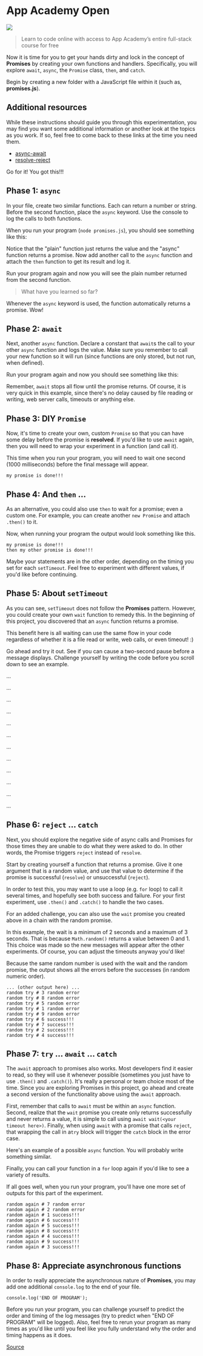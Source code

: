 # App Academy Open

![](pdf.png)

> Learn to code online with access to App Academy’s entire full-stack course for free

Now it is time for you to get your hands dirty and lock in the concept of **Promises** by creating your own functions and handlers. Specifically, you will explore `await`, `async`, the `Promise` class, `then`, and `catch`.

Begin by creating a new folder with a JavaScript file within it (such as, **promises.js**).

## Additional resources

While these instructions should guide you through this experimentation, you may find you want some additional information or another look at the topics as you work. If so, feel free to come back to these links at the time you need them.

- [async-await](https://javascript.info/async-await)
- [resolve-reject](https://javascript.info/promise-api#promise-resolve-reject)

Go for it! You got this!!!

## Phase 1: `async`

In your file, create two similar functions. Each can return a number or string. Before the second function, place the `async` keyword. Use the console to log the calls to both functions.

When you run your program (`node promises.js`), you should see something like this:

Notice that the "plain" function just returns the value and the "async" function returns a promise. Now add another call to the `async` function and attach the `then` function to get its result and log it.

Run your program again and now you will see the plain number returned from the second function.

> What have you learned so far?

Whenever the `async` keyword is used, the function automatically returns a promise. Wow!

## Phase 2: `await`

Next, another `async` function. Declare a constant that `await`s the call to your other `async` function and logs the value. Make sure you remember to call your new function so it will run (since functions are only stored, but not run, when defined).

Run your program again and now you should see something like this:

Remember, `await` stops all flow until the promise returns. Of course, it is very quick in this example, since there's no delay caused by file reading or writing, web server calls, timeouts or anything else.

## Phase 3: DIY `Promise`

Now, it's time to create your own, custom `Promise` so that you can have some delay before the promise is **resolved**. If you'd like to use `await` again, then you will need to wrap your experiment in a function (and call it).

This time when you run your program, you will need to wait one second (1000 milliseconds) before the final message will appear.

    my promise is done!!!

## Phase 4: And `then` ...

As an alternative, you could also use `then` to wait for a promise; even a custom one. For example, you can create another `new Promise` and attach `.then()` to it.

Now, when running your program the output would look something like this.

    my promise is done!!!
    then my other promise is done!!!

Maybe your statements are in the other order, depending on the timing you set for each `setTimeout`. Feel free to experiment with different values, if you'd like before continuing.

## Phase 5: About `setTimeout`

As you can see, `setTimeout` does not follow the **Promises** pattern. However, you could create your own `wait` function to remedy this. In the beginning of this project, you discovered that an `async` function returns a promise.

This benefit here is all waiting can use the same flow in your code regardless of whether it is a file read or write, web calls, or even timeout! :)

Go ahead and try it out. See if you can cause a two-second pause before a message displays. Challenge yourself by writing the code before you scroll down to see an example.

...

...

...

...

...

...

...

...

...

...

...

...

## Phase 6: `reject` ... `catch`

Next, you should explore the negative side of async calls and Promises for those times they are unable to do what they were asked to do. In other words, the Promise triggers `reject` instead of `resolve`.

Start by creating yourself a function that returns a promise. Give it one argument that is a random value, and use that value to determine if the promise is successful (`resolve`) or unsuccessful (`reject`).

In order to test this, you may want to use a loop (e.g. `for` loop) to call it several times, and hopefully see both success and failure. For your first experiment, use `.then()` and `.catch()` to handle the two cases.

For an added challenge, you can also use the `wait` promise you created above in a chain with the random promise.

In this example, the wait is a minimum of 2 seconds and a maximum of 3 seconds. That is because `Math.random()` returns a value between 0 and 1. This choice was made so the new messages will appear after the other experiments. Of course, you can adjust the timeouts anyway you'd like!

Because the same random number is used with the wait and the random promise, the output shows all the errors before the successes (in random numeric order).

    ... (other output here) ...
    random try # 3 random error
    random try # 8 random error
    random try # 5 random error
    random try # 1 random error
    random try # 9 random error
    random try # 6 success!!!
    random try # 7 success!!!
    random try # 2 success!!!
    random try # 4 success!!!

## Phase 7: `try` ... `await` ... `catch`

The `await` approach to promises also works. Most developers find it easier to read, so they will use it whenever possible (sometimes you just have to use `.then()` and `.catch()`). It's really a personal or team choice most of the time. Since you are exploring Promises in this project, go ahead and create a second version of the functionality above using the `await` approach.

First, remember that calls to `await` must be within an `async` function. Second, realize that the `wait` promise you create only returns successfully and never returns a value, it is simple to call using `await wait(<your timeout here>)`. Finally, when using `await` with a promise that calls `reject`, that wrapping the call in a`try` block will trigger the `catch` block in the error case.

Here's an example of a possible `async` function. You will probably write something similar.

Finally, you can call your function in a `for` loop again if you'd like to see a variety of results.

If all goes well, when you run your program, you'll have one more set of outputs for this part of the experiment.

    random again # 7 random error
    random again # 2 random error
    random again # 1 success!!!
    random again # 6 success!!!
    random again # 5 success!!!
    random again # 8 success!!!
    random again # 4 success!!!
    random again # 9 success!!!
    random again # 3 success!!!

## Phase 8: Appreciate asynchronous functions

In order to really appreciate the asynchronous nature of **Promises**, you may add one additional `console.log` to the end of your file.

    console.log('END OF PROGRAM');

Before you run your program, you can challenge yourself to predict the order and timing of the log messages (try to predict when "END OF PROGRAM" will be logged). Also, feel free to rerun your program as many times as you'd like until you feel like you fully understand why the order and timing happens as it does.

[Source](https://open.appacademy.io/learn/js-py---sep-2020-online/week-6-sep-2020-online/exploring-promises)
